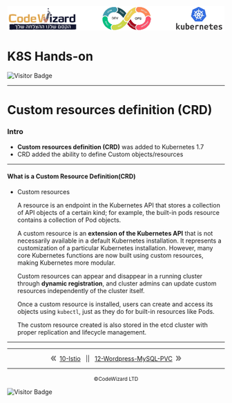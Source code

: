 ![](../../resources/k8s-logos.png)

# K8S Hands-on
![Visitor Badge](https://visitor-badge.laobi.icu/badge?page_id=nirgeier)

---
# Custom resources definition (CRD)

### Intro
- **Custom resources definition (CRD)** was added to  Kubernetes 1.7
- CRD added the ability to define Custom objects/resources 

---
#### What is a Custom Resource Definition(CRD)
- Custom resources

    A resource is an endpoint in the Kubernetes API that stores a collection of API objects of a certain kind; for example, the built-in pods resource contains a collection of Pod objects.

    A custom resource is an **extension of the Kubernetes API** that is not necessarily available in a default Kubernetes installation. It represents a customization of a particular Kubernetes installation. However, many core Kubernetes functions are now built using custom resources, making Kubernetes more modular.

    Custom resources can appear and disappear in a running cluster through **dynamic registration**, and cluster admins can update custom resources independently of the cluster itself. 
    
    Once a custom resource is installed, users can create and access its objects using `kubectl`, just as they do for built-in resources like Pods.

    The custom resource created is also stored in the etcd cluster with proper replication and lifecycle management. 

---

<!-- navigation start -->

---

<div align="center">    <img src="../../resources/prev.png">&nbsp;
    <a href="../10-Istio">10-Istio</a>
    &nbsp;&nbsp;||&nbsp;&nbsp;
    <a href="../12-Wordpress-MySQL-PVC">12-Wordpress-MySQL-PVC</a>
    &nbsp;<img src="../../resources/next.png">
</div>

---

<div align="center">
    <small>&copy;CodeWizard LTD</small>
</div>

![Visitor Badge](https://visitor-badge.laobi.icu/badge?page_id=nirgeier)

<!-- navigation end -->